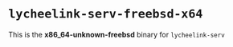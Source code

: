 # `lycheelink-serv-freebsd-x64`

This is the **x86_64-unknown-freebsd** binary for `lycheelink-serv`
